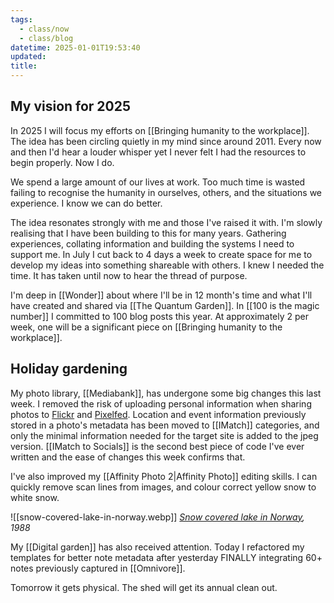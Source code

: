 ```yaml
---
tags:
  - class/now
  - class/blog
datetime: 2025-01-01T19:53:40
updated: 
title: 
---
```

## My vision for 2025
In 2025 I will focus my efforts on [[Bringing humanity to the workplace]]. The idea has been circling quietly in my mind since around 2011. Every now and then I'd hear a louder whisper yet I never felt I had the resources to begin properly. Now I do.

We spend a large amount of our lives at work. Too much time is wasted failing to recognise the humanity in ourselves, others, and the situations we experience. I know we can do better.

The idea resonates strongly with me and those I've raised it with. I'm slowly realising that I have been building to this for many years. Gathering experiences, collating information and building the systems I need to support me. In July I cut back to 4 days a week to create space for me to develop my ideas into something shareable with others. I knew I needed the time. It has taken until now to hear the thread of purpose.

I'm deep in [[Wonder]] about where I'll be in 12 month's time and what I'll have created and shared via [[The Quantum Garden]]. In [[100 is the magic number]] I committed to 100 blog posts this year. At approximately 2 per week, one will be a significant piece on [[Bringing humanity to the workplace]]. 

## Holiday gardening
My photo library, [[Mediabank]], has undergone some big changes this last week. I removed the risk of uploading personal information when sharing photos to [Flickr](https://www.flickr.com/photos/dcbuchan/) and [Pixelfed](https://pixelfed.au/i/web/profile/550816042308286789). Location and event information previously stored in a photo's metadata has been moved to [[IMatch]] categories, and only the minimal information needed for the target site is added to the jpeg version. [[IMatch to Socials]] is the second best piece of code I've ever written and the ease of changes this week confirms that.

I've also improved my [[Affinity Photo 2|Affinity Photo]] editing skills. I can quickly remove scan lines from images, and colour correct yellow snow to white snow.

![[snow-covered-lake-in-norway.webp]]
*[Snow covered lake in Norway](https://www.flickr.com/photos/dcbuchan/54233319789), 1988* 

My [[Digital garden]] has also received attention. Today I refactored my templates for better note metadata after yesterday FINALLY integrating 60+ notes previously captured in [[Omnivore]]. 

Tomorrow it gets physical. The shed will get its annual clean out.